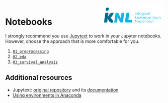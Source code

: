 <img src="https://github.com/IKNL/guidelines/blob/master/resources/logos/iknl_nl.png?raw=true" width=200 align="right">

# Notebooks

I strongly recommend you use [Jupytext](https://github.com/mwouts/jupytext) to work in your Jupyter notebooks. However, choose the approach that is more comfortable for you.

1. [`01_preprocessing`](./01_preprocessing.ipynb)
1. [`02_eda`](./02_eda.ipynb)
1. [`03_survival_analysis`](./03_survival_analysis.ipynb)


## Additional resources
* Jupytext: [original repository](https://github.com/mwouts/jupytext) and its [documentation](https://jupytext.readthedocs.io/en/latest/)
* [Using environments in Anaconda](https://docs.conda.io/projects/conda/en/latest/user-guide/tasks/manage-environments.html)
